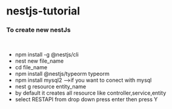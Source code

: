 # nestjs-tutorial
<h3>To create new nestJs</h3><br>
<div>
  <ul>
    <li>npm install -g @nestjs/cli</li>
    <li>nest new file_name</li>
    <li>cd file_name</li>
    <li>npm install @nestjs/typeorm typeorm</li>
    <li>npm install mysql2 -->if you want to conect with mysql</li>
    <li>nest g resource entity_name
      <li>by default it creates all resource like controller,service,entity</li>
    <li>select RESTAPI from drop down press enter then press Y</li>
    </li>
  </ul>
</div>
